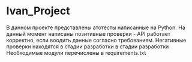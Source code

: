 # Ivan_Project
В данном проекте представлены атотесты написанные на Python. 
На данный момент написаны позитивные проверки - API работает корректно, если воодить данные согласно требованиям.
Негативные проверки находятся в стадии разработки в стадии разработки
Необходимые модули перечислены в requirements.txt
